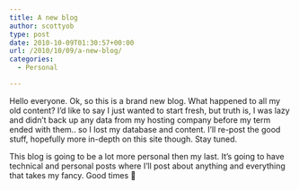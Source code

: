 ```yaml
---
title: A new blog
author: scottyob
type: post
date: 2010-10-09T01:30:57+00:00
url: /2010/10/09/a-new-blog/
categories:
  - Personal

---
```

<p style="clear: both">
  Hello everyone. Ok, so this is a brand new blog. What happened to all my old content? I&#8217;d like to say I just wanted to start fresh, but truth is, I was lazy and didn&#8217;t back up any data from my hosting company before my term ended with them.. so I lost my database and content. I&#8217;ll re-post the good stuff, hopefully more in-depth on this site though. Stay tuned.
</p>

<p style="clear: both">
  This blog is going to be a lot more personal then my last. It&#8217;s going to have technical and personal posts where I&#8217;ll post about anything and everything that takes my fancy. Good times 🙂
</p>

<br class="final-break" style="clear: both" />
